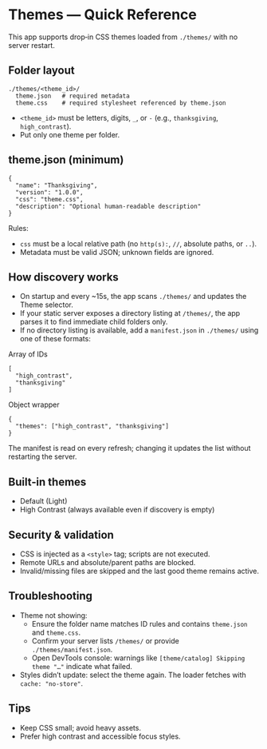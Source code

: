 # Themes — Quick Reference

This app supports drop‑in CSS themes loaded from `./themes/` with no server restart.

## Folder layout

```
./themes/<theme_id>/
  theme.json   # required metadata
  theme.css    # required stylesheet referenced by theme.json
```

- `<theme_id>` must be letters, digits, `_`, or `-` (e.g., `thanksgiving`, `high_contrast`).
- Put only one theme per folder.

## theme.json (minimum)

```
{
  "name": "Thanksgiving",
  "version": "1.0.0",
  "css": "theme.css",
  "description": "Optional human‑readable description"
}
```

Rules:
- `css` must be a local relative path (no `http(s):`, `//`, absolute paths, or `..`).
- Metadata must be valid JSON; unknown fields are ignored.

## How discovery works

- On startup and every ~15s, the app scans `./themes/` and updates the Theme selector.
- If your static server exposes a directory listing at `/themes/`, the app parses it to find immediate child folders only.
- If no directory listing is available, add a `manifest.json` in `./themes/` using one of these formats:

Array of IDs
```
[
  "high_contrast",
  "thanksgiving"
]
```

Object wrapper
```
{
  "themes": ["high_contrast", "thanksgiving"]
}
```

The manifest is read on every refresh; changing it updates the list without restarting the server.

## Built‑in themes

- Default (Light)
- High Contrast (always available even if discovery is empty)

## Security & validation

- CSS is injected as a `<style>` tag; scripts are not executed.
- Remote URLs and absolute/parent paths are blocked.
- Invalid/missing files are skipped and the last good theme remains active.

## Troubleshooting

- Theme not showing:
  - Ensure the folder name matches ID rules and contains `theme.json` and `theme.css`.
  - Confirm your server lists `/themes/` or provide `./themes/manifest.json`.
  - Open DevTools console: warnings like `[theme/catalog] Skipping theme "…"` indicate what failed.
- Styles didn’t update: select the theme again. The loader fetches with `cache: "no-store"`.

## Tips

- Keep CSS small; avoid heavy assets.
- Prefer high contrast and accessible focus styles.
